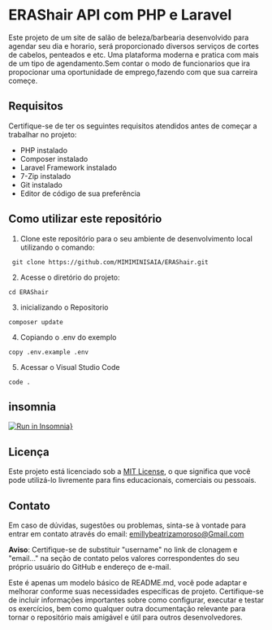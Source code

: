 

# ERAShair API com PHP e Laravel

Este projeto de um site de salão de beleza/barbearia desenvolvido para agendar seu dia e horario, será proporcionado diversos serviços de cortes de cabelos, penteados e etc. Uma plataforma moderna e pratica com mais de um tipo de agendamento.Sem contar o modo de funcionarios que ira propocionar uma oportunidade de emprego,fazendo com que sua carreira começe.

## Requisitos

Certifique-se de ter os seguintes requisitos atendidos antes de começar a trabalhar no projeto:

- PHP instalado
- Composer instalado
- Laravel Framework instalado
- 7-Zip instalado
- Git instalado
- Editor de código de sua preferência

## Como utilizar este repositório

1. Clone este repositório para o seu ambiente de desenvolvimento local utilizando o comando:
```
 git clone https://github.com/MIMIMINISAIA/ERAShair.git
```
2. Acesse o diretório do projeto:
```
cd ERAShair
```
3. inicializando o Repositorio
```
composer update
```
4. Copiando o .env do exemplo
```
copy .env.example .env
```
5. Acessar o Visual Studio Code
```
code .
```
## insomnia
[![Run in Insomnia}](https://insomnia.rest/images/run.svg)](https://insomnia.rest/run/?label=ERAS%20book%20API&uri=https%3A%2F%2Fraw.githubusercontent.com%2FMIMIMINISAIA%2FERASbook-api%2Fmain%2Finsomnia.json%3Ftoken%3DGHSAT0AAAAAACGBYMFUXUORKK3ULPO74DHWZGSEWDQ)




## Licença

Este projeto está licenciado sob a [MIT License](LICENSE), o que significa que você pode utilizá-lo livremente para fins educacionais, comerciais ou pessoais.

## Contato

Em caso de dúvidas, sugestões ou problemas, sinta-se à vontade para entrar em contato através do email: 
emillybeatrizamoroso@Gmail.com

**Aviso**: Certifique-se de substituir "username" no link de clonagem e "email..." na seção de contato pelos valores correspondentes do seu próprio usuário do GitHub e endereço de e-mail.

Este é apenas um modelo básico de README.md, você pode adaptar e melhorar conforme suas necessidades específicas de projeto. Certifique-se de incluir informações importantes sobre como configurar, executar e testar os exercícios, bem como qualquer outra documentação relevante para tornar o repositório mais amigável e útil para outros desenvolvedores.
